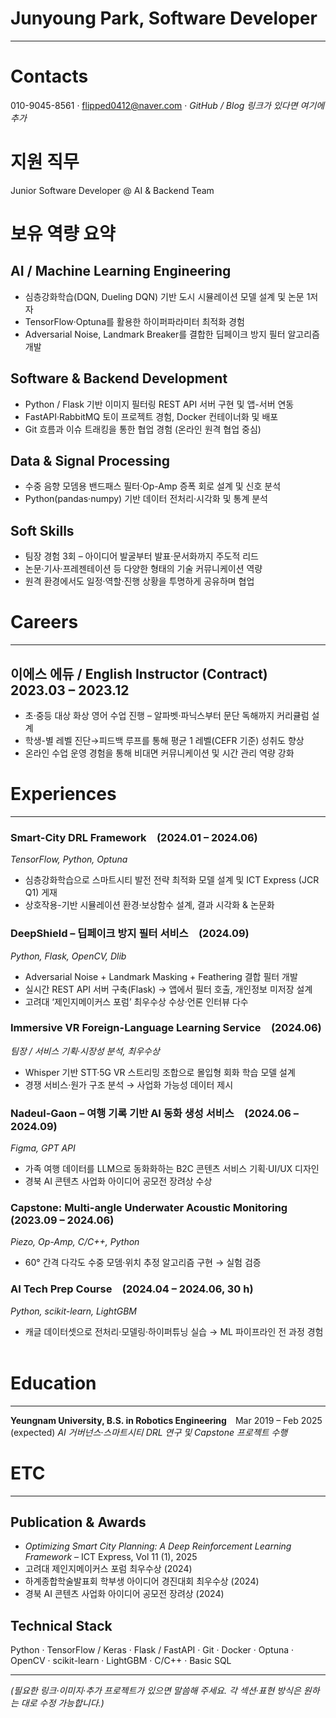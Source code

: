 # **Junyoung Park, Software Developer**

---

# **Contacts**

010-9045-8561 · [flipped0412@naver.com](flipped0412@naver.com) · *GitHub / Blog 링크가 있다면 여기에 추가*

# **지원 직무**

Junior Software Developer @ AI & Backend Team

# **보유 역량 요약**

## **AI / Machine Learning Engineering**

* 심층강화학습(DQN, Dueling DQN) 기반 도시 시뮬레이션 모델 설계 및 논문 1저자 ﻿
* TensorFlow·Optuna를 활용한 하이퍼파라미터 최적화 경험 ﻿
* Adversarial Noise, Landmark Breaker를 결합한 딥페이크 방지 필터 알고리즘 개발 ﻿

## **Software & Backend Development**

* Python / Flask 기반 이미지 필터링 REST API 서버 구현 및 앱-서버 연동 ﻿
* FastAPI·RabbitMQ 토이 프로젝트 경험, Docker 컨테이너화 및 배포
* Git 흐름과 이슈 트래킹을 통한 협업 경험 (온라인 원격 협업 중심)

## **Data & Signal Processing**

* 수중 음향 모뎀용 밴드패스 필터·Op-Amp 증폭 회로 설계 및 신호 분석 ﻿
* Python(pandas·numpy) 기반 데이터 전처리·시각화 및 통계 분석

## **Soft Skills**

* 팀장 경험 3회 – 아이디어 발굴부터 발표·문서화까지 주도적 리드 ﻿
* 논문·기사·프레젠테이션 등 다양한 형태의 기술 커뮤니케이션 역량
* 원격 환경에서도 일정·역할·진행 상황을 투명하게 공유하며 협업

# **Careers**

---

## **이에스 에듀 / English Instructor (Contract) 2023.03 – 2023.12**

* 초·중등 대상 화상 영어 수업 진행 – 알파벳·파닉스부터 문단 독해까지 커리큘럼 설계
* 학생-별 레벨 진단→피드백 루프를 통해 평균 1 레벨(CEFR 기준) 성취도 향상
* 온라인 수업 운영 경험을 통해 비대면 커뮤니케이션 및 시간 관리 역량 강화

# **Experiences**

---

### **Smart-City DRL Framework (2024.01 – 2024.06)**

*TensorFlow, Python, Optuna*

* 심층강화학습으로 스마트시티 발전 전략 최적화 모델 설계 및 ICT Express (JCR Q1) 게재 ﻿
* 상호작용-기반 시뮬레이션 환경·보상함수 설계, 결과 시각화 & 논문화

### **DeepShield – 딥페이크 방지 필터 서비스 (2024.09)**

*Python, Flask, OpenCV, Dlib*

* Adversarial Noise + Landmark Masking + Feathering 결합 필터 개발
* 실시간 REST API 서버 구축(Flask) → 앱에서 필터 호출, 개인정보 미저장 설계
* 고려대 ‘제인지메이커스 포럼’ 최우수상 수상·언론 인터뷰 다수 ﻿

### **Immersive VR Foreign-Language Learning Service (2024.06)**

*팀장 / 서비스 기획·시장성 분석, 최우수상*

* Whisper 기반 STT·5G VR 스트리밍 조합으로 몰입형 회화 학습 모델 설계
* 경쟁 서비스·원가 구조 분석 → 사업화 가능성 데이터 제시 ﻿

### **Nadeul-Gaon – 여행 기록 기반 AI 동화 생성 서비스 (2024.06 – 2024.09)**

*Figma, GPT API*

* 가족 여행 데이터를 LLM으로 동화화하는 B2C 콘텐츠 서비스 기획·UI/UX 디자인
* 경북 AI 콘텐츠 사업화 아이디어 공모전 장려상 수상 ﻿

### **Capstone: Multi-angle Underwater Acoustic Monitoring (2023.09 – 2024.06)**

*Piezo, Op-Amp, C/C++, Python*

* 60° 간격 다각도 수중 모뎀·위치 추정 알고리즘 구현 → 실험 검증 ﻿

### **AI Tech Prep Course (2024.04 – 2024.06, 30 h)**

*Python, scikit-learn, LightGBM*

* 캐글 데이터셋으로 전처리·모델링·하이퍼튜닝 실습 → ML 파이프라인 전 과정 경험 ﻿

# **Education**

---

**Yeungnam University, B.S. in Robotics Engineering** Mar 2019 – Feb 2025 (expected)
*AI 거버넌스·스마트시티 DRL 연구 및 Capstone 프로젝트 수행*

# **ETC**

---

## **Publication & Awards**

* *Optimizing Smart City Planning: A Deep Reinforcement Learning Framework* – ICT Express, Vol 11 (1), 2025 ﻿
* 고려대 제인지메이커스 포럼 최우수상 (2024)
* 하계종합학술발표회 학부생 아이디어 경진대회 최우수상 (2024)
* 경북 AI 콘텐츠 사업화 아이디어 공모전 장려상 (2024)

## **Technical Stack**

Python · TensorFlow / Keras · Flask / FastAPI · Git · Docker · Optuna · OpenCV · scikit-learn · LightGBM · C/C++ · Basic SQL

---

*(필요한 링크·이미지·추가 프로젝트가 있으면 말씀해 주세요. 각 섹션·표현 방식은 원하는 대로 수정 가능합니다.)*
